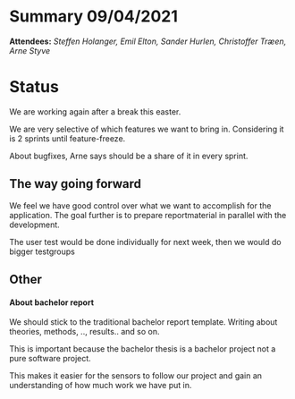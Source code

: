 
# Summary 09/04/2021

**Attendees:** *Steffen Holanger, Emil Elton, Sander Hurlen, Christoffer Træen, Arne Styve*

# Status

We are working again after a break this easter.

We are very selective of which features we want to bring in. Considering it is 2 sprints until feature-freeze. 

About bugfixes, Arne says should be a share of it in every sprint.

## The way going forward

We feel we have good control over what we want to accomplish for the application. The goal further is to prepare reportmaterial in parallel with the development.

The user test would be done individually for next week, then we would do bigger testgroups

## Other

#### About bachelor report

We should stick to the traditional bachelor report template. Writing about theories, methods, .., results.. and so on. 

This is important because the bachelor thesis is a bachelor project not a pure software project. 

This makes it easier for the sensors to follow our project and gain an understanding of how much work we have put in.

